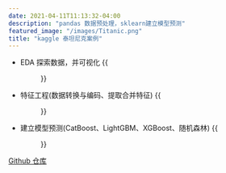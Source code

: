 ```yaml
---
date: 2021-04-11T11:13:32-04:00
description: "pandas 数据预处理，sklearn建立模型预测"
featured_image: "/images/Titanic.png"
title: "kaggle 泰坦尼克案例"
---
```


- EDA 探索数据，并可视化
  {{<figure  src="/images/t1.png">}}
- 特征工程(数据转换与编码、提取合并特征)
  {{<figure  src="/images/t2.png">}}
- 建立模型预测(CatBoost、LightGBM、XGBoost、随机森林)
  {{<figure  src="/images/t3.png">}}

[Github 仓库](https://github.com/mxsmxm/data_analysis)
